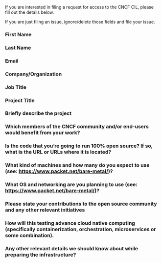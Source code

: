 If you are interested in filing a request for access to the CNCF CIL, please fill out the details below.

If you are just filing an issue, ignore/delete those fields and file your issue.

### First Name

### Last Name

### Email

### Company/Organization

### Job Title

### Project Title

### Briefly describe the project

### Which members of the CNCF community and/or end-users would benefit from your work?

### Is the code that you’re going to run 100% open source? If so, what is the URL or URLs where it is located?

### What kind of machines and how many do you expect to use (see: https://www.packet.net/bare-metal/)?

### What OS and networking are you planning to use (see: https://www.packet.net/bare-metal/)?

### Please state your contributions to the open source community and any other relevant initiatives

### How will this testing advance cloud native computing (specifically containerization, orchestration, microservices or some combination).

### Any other relevant details we should know about while preparing the infrastructure?
